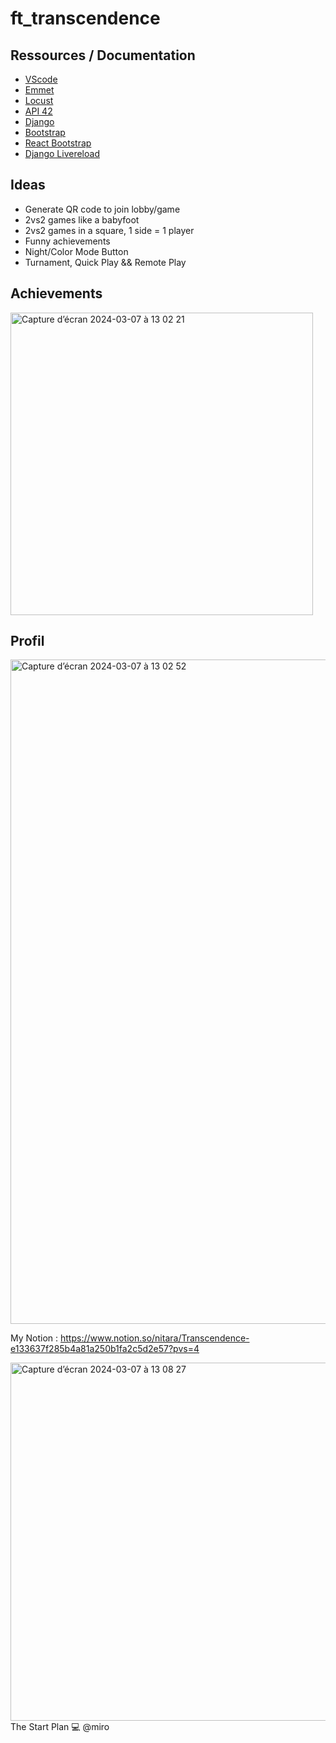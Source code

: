 # ft_transcendence

## Ressources / Documentation
- [VScode](https://quickref.me/vscode)
- [Emmet](https://docs.emmet.io/cheat-sheet/)
- [Locust](https://locust.io/)
- [API 42](https://api.intra.42.fr/apidoc/guides/getting_started)
- [Django](https://www.djangoproject.com/)
- [Bootstrap](https://getbootstrap.com/docs/5.3/getting-started/introduction/)
- [React Bootstrap](https://react-bootstrap.github.io/)
- [Django Livereload](https://livereload.readthedocs.io/en/latest/integrations/django.html)

## Ideas
- Generate QR code to join lobby/game
- 2vs2 games like a babyfoot
- 2vs2 games in a square, 1 side = 1 player
- Funny achievements
- Night/Color Mode Button
- Turnament, Quick Play && Remote Play

## Achievements
<img width="484" alt="Capture d’écran 2024-03-07 à 13 02 21" src="https://github.com/Nit4r4/ft_transcendence/assets/87270463/3469f869-27aa-41e4-9875-ec95fb5a03c8">

## Profil
<img width="1063" alt="Capture d’écran 2024-03-07 à 13 02 52" src="https://github.com/Nit4r4/ft_transcendence/assets/87270463/6323fdee-5c29-4b8a-be92-7d14bf9f384c">

My Notion : https://www.notion.so/nitara/Transcendence-e133637f285b4a81a250b1fa2c5d2e57?pvs=4

<img width="573" alt="Capture d’écran 2024-03-07 à 13 08 27" src="https://github.com/Nit4r4/ft_transcendence/assets/87270463/7c6e44cb-6aab-409a-9138-7efe712ffff5">
The Start Plan 💻 @miro
